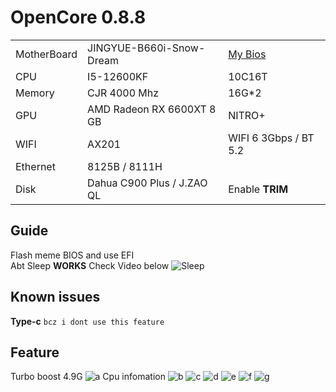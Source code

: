 # OpenCore 0.8.8

|             |                                                              |                               |
| ----------- | ------------------------------------------------------------ | ----------------------------- |
| MotherBoard | JINGYUE-B660i-Snow-Dream                                              | [My Bios](bios.bin)                      |
| CPU         | I5-12600KF                                                      | 10C16T                          |
| Memory      | CJR 4000 Mhz                                               | 16G*2                          |
| GPU         | AMD Radeon RX 6600XT 8 GB               |  NITRO+   |
| WIFI        | AX201                                                  | WIFI 6 3Gbps / BT 5.2 |
| Ethernet    | 8125B / 8111H                                                 |                               |
| Disk        | Dahua C900 Plus / J.ZAO QL | Enable **TRIM**               |

## Guide
Flash meme BIOS and use EFI </br>
Abt Sleep **WORKS** Check Video below
![Sleep](./images/Sleep.gif)
## Known issues
**Type-c** `bcz i dont use this feature` </br>

## Feature
Turbo boost 4.9G
![a](./images/a.jpg)
Cpu infomation
![b](./images/b.jpg)
![c](./images/c.jpg)
![d](./images/d.jpg)
![e](./images/e.jpg)
![f](./images/f.jpg)
![g](./images/g.jpg)